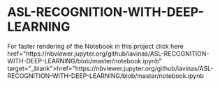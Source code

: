 # ASL-RECOGNITION-WITH-DEEP-LEARNING
<p>
  For faster rendering of the Notebook in this project click here
  <br>
  <a> href="https://nbviewer.jupyter.org/github/iavinas/ASL-RECOGNITION-WITH-DEEP-LEARNING/blob/master/notebook.ipynb" target="_blank">href="https://nbviewer.jupyter.org/github/iavinas/ASL-RECOGNITION-WITH-DEEP-LEARNING/blob/master/notebook.ipynb</a>
</p>
